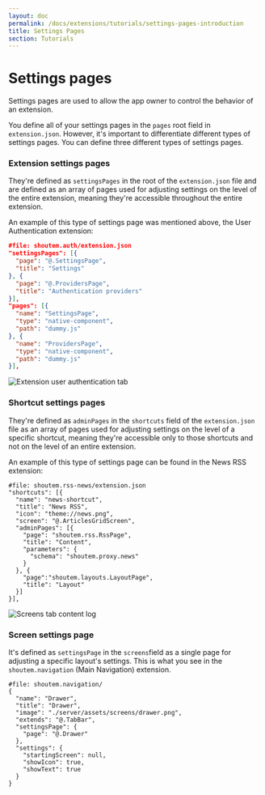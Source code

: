 ```yaml
---
layout: doc
permalink: /docs/extensions/tutorials/settings-pages-introduction
title: Settings Pages
section: Tutorials
---
```


# Settings pages

Settings pages are used to allow the app owner to control the behavior of an extension.

You define all of your settings pages in the `pages` root field in `extension.json`. However, it's important to differentiate different types of settings pages. You can define three different types of settings pages.
<br/>

### Extension settings pages

They're defined as `settingsPages` in the root of the `extension.json` file and are defined as an array of pages used for adjusting settings on the level of the entire extension, meaning they're accessible throughout the entire extension.

An example of this type of settings page was mentioned above, the User Authentication extension:

```JSON
#file: shoutem.auth/extension.json
"settingsPages": [{
  "page": "@.SettingsPage",
  "title": "Settings"
}, {
  "page": "@.ProvidersPage",
  "title": "Authentication providers"
}],
"pages": [{
  "name": "SettingsPage",
  "type": "native-component",
  "path": "dummy.js"
}, {
  "name": "ProvidersPage",
  "type": "native-component",
  "path": "dummy.js"
}],
```

<p class="image">
<img alt='Extension user authentication tab' src='{{ site.url }}/img/tutorials/writting-settings-page/extension-settings-page.png'/>
</p>

### Shortcut settings pages

They're defined as `adminPages` in the `shortcuts` field of the `extension.json` file as an array of pages used for adjusting settings on the level of a specific shortcut, meaning they're accessible only to those shortcuts and not on the level of an entire extension.

An example of this type of settings page can be found in the News RSS extension:

```JSON{6-11}
#file: shoutem.rss-news/extension.json
"shortcuts": [{
  "name": "news-shortcut",
  "title": "News RSS",
  "icon": "theme://news.png",
  "screen": "@.ArticlesGridScreen",
  "adminPages": [{
    "page": "shoutem.rss.RssPage",
    "title": "Content",
    "parameters": {
      "schema": "shoutem.proxy.news"
    }
  }, {
    "page":"shoutem.layouts.LayoutPage",
    "title": "Layout"
  }]
}],
```

<p class="image">
<img alt='Screens tab content log' src='{{ site.url }}/img/tutorials/writting-settings-page/shortcut-settings-page.png'/>
</p>

### Screen settings page

It's defined as `settingsPage` in the `screens`field as a single page for adjusting a specific layout's settings. This is what you see in the `shoutem.navigation` (Main Navigation) extension.

```JSON{}
#file: shoutem.navigation/
{
  "name": "Drawer",
  "title": "Drawer",
  "image": "./server/assets/screens/drawer.png",
  "extends": "@.TabBar",
  "settingsPage": {
    "page": "@.Drawer"
  },
  "settings": {
    "startingScreen": null,
    "showIcon": true,
    "showText": true
  }
}
```

<p class="image">
<img alt="Screens tab navigation' src='{{ site.url }}/img/tutorials/writting-settings-page/screen-settings-page.png'/>
</p>

Now that we understand the differences between settings pages, let's see [how to make them]({{ site.url }}/docs/extensions/tutorials/writing-react-settings-page).
